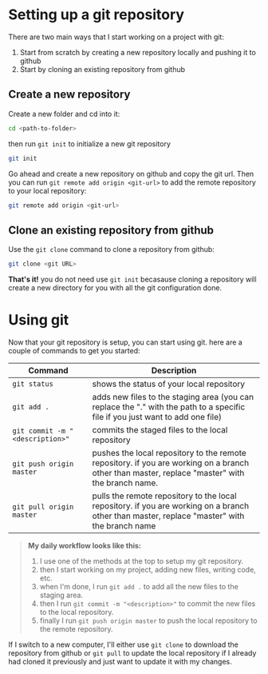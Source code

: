 # Setting up a git repository
There are two main ways that I start working on a project with git:
1. Start from scratch by creating a new repository locally and pushing it to github
2. Start by cloning an existing repository from github

## Create a new repository
Create a new folder and cd into it:
```bash
cd <path-to-folder>
```
then run `git init` to initialize a new git repository
```bash
git init
```
Go ahead and create a new repository on github and copy the git url. Then you can run `git remote add origin <git-url>` to add the remote repository to your local repository:
```bash
git remote add origin <git-url>
```

## Clone an existing repository from github
Use the `git clone` command to clone a repository from github:
```bash
git clone <git URL>
```
**That's it!** you do not need use `git init` becasause cloning a repository will create a new directory for you with all the git configuration done.

# Using git
Now that your git repository is setup, you can start using git. here are a couple of commands to get you started:

| Command | Description |
| --- | --- |
| `git status` | shows the status of your local repository |
| `git add .` | adds new files to the staging area (you can replace the "." with the path to a specific file if you just want to add one file) |
| `git commit -m "<description>"` | commits the staged files to the local repository |
| `git push origin master` | pushes the local repository to the remote repository. if you are working on a branch other than master, replace "master" with the branch name. |
| `git pull origin master` | pulls the remote repository to the local repository. if you are working on a branch other than master, replace "master" with the branch name |

> **My daily workflow looks like this:**
> 1. I use one of the methods at the top to setup my git repository.
> 2. then I start working on my project, adding new files, writing code, etc.
> 3. when I'm done, I run `git add .` to add all the new files to the staging area.
> 4. then I run `git commit -m "<description>"` to commit the new files to the local repository.
> 5. finally I run `git push origin master` to push the local repository to the remote repository.

If I switch to a new computer, I'll either use `git clone` to download the repository from github or `git pull` to update the local repository if I already had cloned it previously and just want to update it with my changes.